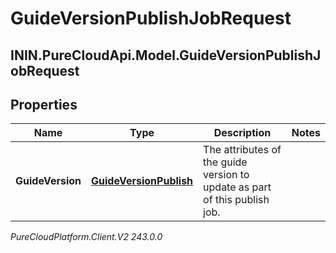 # GuideVersionPublishJobRequest

## ININ.PureCloudApi.Model.GuideVersionPublishJobRequest

## Properties

|Name | Type | Description | Notes|
|------------ | ------------- | ------------- | -------------|
| **GuideVersion** | [**GuideVersionPublish**](GuideVersionPublish) | The attributes of the guide version to update as part of this publish job. | |



_PureCloudPlatform.Client.V2 243.0.0_
